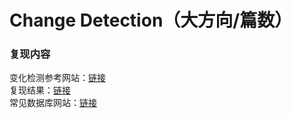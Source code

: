 # Change Detection（大方向/篇数）
### 复现内容
变化检测参考网站：[链接](https://developers.google.com/earth-engine/tutorials/community/imad-tutorial-pt1)  
复现结果：[链接](https://github.com/ZYJ-Group/Tanghy/blob/main/4-weekly_work/2023-09-25/%E5%8F%98%E5%8C%96%E6%A3%80%E6%B5%8B1%20-%20Jupyter%20Notebook.pdf)  
常见数据库网站：[链接](https://captain-whu.github.io/BED4RS/)  
